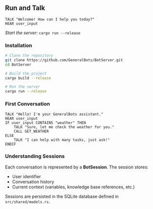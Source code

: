 ## Run and Talk
```bas
TALK "Welcome! How can I help you today?"
HEAR user_input
```
*Start the server:* `cargo run --release`

### Installation
```bash
# Clone the repository
git clone https://github.com/GeneralBots/BotServer.git
cd BotServer

# Build the project
cargo build --release

# Run the server
cargo run --release
```

### First Conversation
```bas
TALK "Hello! I'm your GeneralBots assistant."
HEAR user_input
IF user_input CONTAINS "weather" THEN
    TALK "Sure, let me check the weather for you."
    CALL GET_WEATHER
ELSE
    TALK "I can help with many tasks, just ask!"
ENDIF
```

### Understanding Sessions
Each conversation is represented by a **BotSession**. The session stores:
- User identifier
- Conversation history
- Current context (variables, knowledge base references, etc.)

Sessions are persisted in the SQLite database defined in `src/shared/models.rs`.
